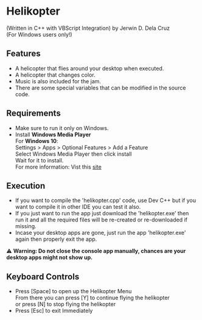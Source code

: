 # Helikopter 
(Written in C++ with VBScript Integration) by Jerwin D. Dela Cruz <br />
(For Windows users only!) <br />

## Features
- A helicopter that flies around your desktop when executed.
- A helicopter that changes color.
- Music is also included for the jam.
- There are some special variables that can be modified in the source code.

## Requirements
- Make sure to run it only on Windows.
- Install **Windows Media Player**<br/>
  For **Windows 10**:<br/>
  Settings > Apps > Optional Features > Add a Feature<br/>
  Select Windows Media Player then click install<br/>
  Wait for it to install.<br/>
  For more information: Vist this <a href="https://support.microsoft.com/en-us/windows/get-windows-media-player-81718e0d-cfce-25b1-aee3-94596b658287" target="_blank">site</a><br/>
  
  
## Execution 
- If you want to compile the 'helikopter.cpp' code, use Dev C++ but if you want to compile it in other IDE you can test it also.
- If you just want to run the app just download the 'helikopter.exe' then run it and all the required files will be re-created or re-downloaded if missing.
- Incase your desktop apps are gone, just run the app 'helikopter.exe' again then properly exit the app.

:warning: **Warning: Do not close the console app manually, chances are your desktop apps might not show up.**

## Keyboard Controls 
- Press [Space] to open up the Helikopter Menu <br />From there you can press [Y] to continue flying the helikopter<br />or press [N] to stop flying the helikopter
- Press [Esc] to exit Immediately
